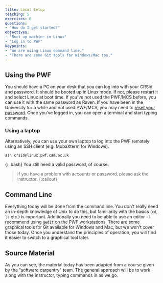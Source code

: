 ```yaml
---
title: Local Setup
teaching: 5
exercises: 0
questions:
- "How do I get started?"
objectives:
- "Boot up machine in Linux"
- "Log in to PWF"
keypoints:
- "We are using Linux command line."
- "There are some Git tools for Windows/Mac too."
---
```


## Using the PWF

You should have a PC on your desk that you can log into with your
CRSid and password. It should be booted up in Linux mode. If not,
please restart it and select Linux at boot time.
If you've not used the PWF/MCS before, you can use it with the same
password as Raven. If you have been in the University
for a while and not used PWF/MCS, you may need to [reset your
password](https://password.csx.cam.ac.uk).
Once you've logged in, you can open a terminal and start typing
commands.

### Using a laptop
Alternatively, you can use
your own laptop to log into the PWF remotely using an SSH client
(e.g. MobaXterm for Windows).
~~~
ssh crsid@linux.pwf.cam.ac.uk
~~~
{: .bash}
You still need a valid password, of course.

> If you have a problem with accounts or password, please ask the instructor.
{:callout}

## Command Line

Everything today will be done from the command line. You don't really
need an in-depth knowledge of Unix to do this, but familiarity with
the basics (`cd`, `ls` etc.) is important. Additionally you need to be
able to use an editor - I recommend using `gedit` on the PWF
workstations. There are some graphical tools for Git available for
Windows and Mac, but we won't cover those today. Once you understand
the principles of operation, you will find it easier to switch to a
graphical tool later.

## Source Material

As you can see, the material today has been adapted from a course
given by the "software carpentry" team. The general approach will be
to work along with the instructor, typing commands in as we go.